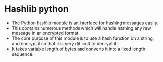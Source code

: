 # Hashlib python

* The Python hashlib module is an interface for hashing messages easily. 
* This contains numerous methods which will handle hashing any raw message in an encrypted format. 
* The core purpose of this module is to use a hash function on a string, and encrypt it so that it is very difficult to decrypt it.
* It takes variable length of bytes and converts it into a fixed length sequence.


